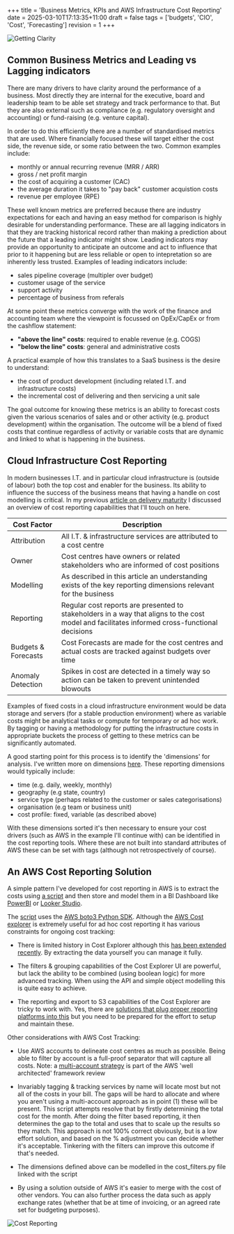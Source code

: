 +++
title = 'Business Metrics, KPIs and AWS Infrastructure Cost Reporting'
date = 2025-03-10T17:13:35+11:00
draft = false
tags = ['budgets', 'CIO', 'Cost', 'Forecasting']
revision = 1
+++


![Getting Clarity](https://toobstar.github.io/images/caveman_tangle.jpg)

## Common Business Metrics and Leading vs Lagging indicators

There are many drivers to have clarity around the performance of a business.  Most directly they are internal for the executive, board and leadership team to be able set strategy and track performance to that. But they are also external such as compliance (e.g. regulatory oversight and accounting) or fund-raising (e.g. venture capital).  

In order to do this efficiently there are a number of standardised metrics that are used.  Where financially focused these will target either the cost side, the revenue side, or some ratio between the two.  Common examples include: 

- monthly or annual recurring revenue (MRR / ARR) 
- gross / net profit margin 
- the cost of acquiring a customer (CAC)
- the average duration it takes to "pay back" customer acquistion costs 
- revenue per employee (RPE)

These well known metrics are preferred because there are industry expectations for each and having an easy method for comparison is highly desirable for understanding performance.  These are all lagging indicators in that they are tracking historical record rather than making a prediction about the future that a leading indicator might show.  Leading indicators may provide an opportunity to anticipate an outcome and act to influence that prior to it happening but are less reliable or open to intepretation so are inherently less trusted.  Examples of leading indicators include:

- sales pipeline coverage (multipler over budget)
- customer usage of the service
- support activity 
- percentage of business from referals 

At some point these metrics converge with the work of the finance and accounting team where the viewpoint is focussed on OpEx/CapEx or from the cashflow statement:

-  **"above the line" costs**: required to enable revenue (e.g. COGS) 
-  **"below the line" costs**: general and administrative costs

A practical example of how this translates to a SaaS business is the desire to understand:

- the cost of product development (including related I.T. and infrastructure costs)
- the incremental cost of delivering and then servicing a unit sale 

The goal outcome for knowing these metrics is an ability to forecast costs given the various scenarios of sales and or other activity (e.g. product development) within the organisation.  The outcome will be a blend of fixed costs that continue regardless of activity or variable costs that are dynamic and linked to what is happening in the business. 

## Cloud Infrastructure Cost Reporting

In modern businesses I.T. and in particular cloud infrastructure is (outside of labour) both the top cost and enabler for the business. Its ability to influence the success of the business means that having a handle on cost modelling is critical.  In my previous [article on delivery maturity](https://toobstar.github.io/posts/2024-08-27_cloud_maturity/) I discussed an overview of cost reporting capabilities that I'll touch on here.


| Cost Factor         | Description                                                                                      |
| ------------ | ------------------------------------------------------------------------------------------------ 
| Attribution         | All I.T. & infrastructure services are attributed to a cost centre                                                                                                           |
| Owner               | Cost centres have owners or related stakeholders who are informed of cost positions                                                                                      |
| Modelling           | As described in this article an understanding exists of the key reporting dimensions relevant for the business |
| Reporting           | Regular cost reports are presented to stakeholders in a way that aligns to the cost model and facilitates informed cross-functional decisions          |
| Budgets & Forecasts | Cost Forecasts are made for the cost centres and actual costs are tracked against budgets over time                                                                      |
| Anomaly Detection   | Spikes in cost are detected in a timely way so action can be taken to prevent unintended blowouts                                                                        |



Examples of fixed costs in a cloud infrastructure environment would be data storage and servers (for a stable production environment) where as variable costs might be analytical tasks or compute for temporary or ad hoc work.  By tagging or having a methodology for putting the infrastructure costs in appropriate buckets the process of getting to these metrics can be significantly automated. 

A good starting point for this process is to identify the 'dimensions' for analysis. I've written more on dimensions [here](https://github.com/toobstar/data-tools).  These reporting dimensions would typically include:

- time (e.g. daily, weekly, monthly)
- geography (e.g state, country)
- service type (perhaps related to the customer or sales categorisations)
- organisation (e.g team or business unit)
- cost profile: fixed, variable (as described above)

With these dimensions sorted it's then necessary to ensure your cost drivers (such as AWS in the example I'll continue with) can be identified in the cost reporting tools. Where these are not built into standard attributes of AWS these can be set with tags (although not retrospectively of course). 

## An AWS Cost Reporting Solution

A simple pattern I've developed for cost reporting in AWS is to extract the costs using [a script](https://github.com/toobstar/aws-scripts) and then store and model them in a BI Dashboard like [PowerBI](https://www.microsoft.com/en-us/power-platform/products/power-bi) or [Looker Studio](https://cloud.google.com/looker).

The [script](https://github.com/toobstar/aws-scripts) uses the [AWS boto3 Python SDK](https://aws.amazon.com/sdk-for-python/).  Although the [AWS Cost explorer](https://aws.amazon.com/aws-cost-management/aws-cost-explorer/) is extremely useful for ad hoc cost reporting it has various constraints for ongoing cost tracking:

- There is limited history in Cost Explorer although this [has been extended recently](https://aws.amazon.com/about-aws/whats-new/2023/11/aws-cost-explorer-provides-historical-granular-data/). By extracting the data yourself you can manage it fully.

- The filters & grouping capabilities of the Cost Explorer UI are powerful, but lack the ability to be combined (using boolean logic) for more advanced tracking.  When using the API and simple object modelling this is quite easy to achieve.

- The reporting and export to S3 capabilities of the Cost Explorer are tricky to work with.  Yes, there are [solutions that plug proper reporting platforms into this](https://grafana.com/grafana/dashboards/139-aws-billing/) but you need to be prepared for the effort to setup and maintain these. 

Other considerations with AWS Cost Tracking:

- Use AWS accounts to delineate cost centres as much as possible.  Being able to filter by account is a full-proof separator that will capture all costs.  Note: a [multi-account strategy](https://docs.aws.amazon.com/whitepapers/latest/organizing-your-aws-environment/organizing-your-aws-environment.html) is part of the AWS 'well architected' framework review 

- Invariably tagging & tracking services by name will locate most but not all of the costs in your bill. The gaps will be hard to allocate and where you aren't using a multi-account approach as in point (1) these will be present.  This script attempts resolve that by firstly determining the total cost for the month.  After doing the filter based reporting, it then determines the gap to the total and uses that to scale up the results so they match.  This approach is not 100% correct obviously, but is a low effort solution, and based on the % adjustment you can decide whether it's acceptable.  Tinkering with the filters can improve this outcome if that's needed. 

- The dimensions defined above can be modelled in the cost_filters.py file linked with the script 

- By using a solution outside of AWS it's easier to merge with the cost of other vendors.  You can also further process the data such as apply exchange rates (whether that be at time of invoicing, or an agreed rate set for budgeting purposes). 

![Cost Reporting](https://toobstar.github.io/images/aws_cost_reporting.jpg)



